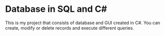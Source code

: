 # Database in SQL and C#
This is my project that consists of database and GUI created in C#. You can create, modify or delete records and execute different queries.
